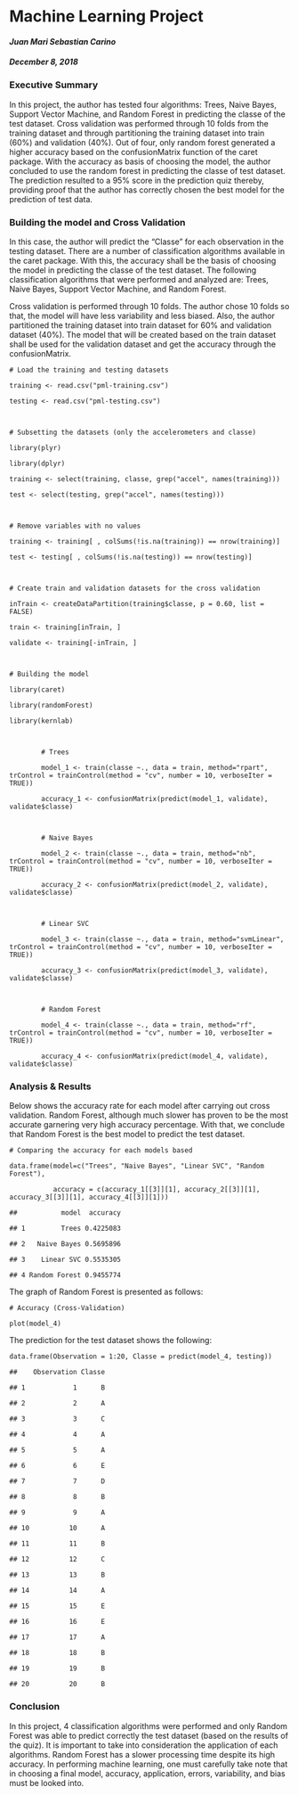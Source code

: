<!DOCTYPE html>



<html xmlns="http://www.w3.org/1999/xhtml">



<head>



<meta charset="utf-8" />

<meta http-equiv="Content-Type" content="text/html; charset=utf-8" />

<meta name="generator" content="pandoc" />





<meta name="author" content="Juan Mari Sebastian Carino" />


















<div class="fluid-row" id="header">







<h1 class="title toc-ignore">Machine Learning Project</h1>

<h4 class="author"><em>Juan Mari Sebastian Carino</em></h4>

<h4 class="date"><em>December 8, 2018</em></h4>



</div>





<div id="executive-summary" class="section level3">

<h3>Executive Summary</h3>

<p>In this project, the author has tested four algorithms: Trees, Naive Bayes, Support Vector Machine, and Random Forest in predicting the classe of the test dataset. Cross validation was performed through 10 folds from the training dataset and through partitioning the training dataset into train (60%) and validation (40%). Out of four, only random forest generated a higher accuracy based on the confusionMatrix function of the caret package. With the accuracy as basis of choosing the model, the author concluded to use the random forest in predicting the classe of test dataset. The prediction resulted to a 95% score in the prediction quiz thereby, providing proof that the author has correctly chosen the best model for the prediction of test data.</p>

</div>

<div id="building-the-model-and-cross-validation" class="section level3">

<h3>Building the model and Cross Validation</h3>

<p>In this case, the author will predict the “Classe” for each observation in the testing dataset. There are a number of classification algorithms available in the caret package. With this, the accuracy shall be the basis of choosing the model in predicting the classe of the test dataset. The following classification algorithms that were performed and analyzed are: Trees, Naive Bayes, Support Vector Machine, and Random Forest.</p>

<p>Cross validation is performed through 10 folds. The author chose 10 folds so that, the model will have less variability and less biased. Also, the author partitioned the training dataset into train dataset for 60% and validation dataset (40%). The model that will be created based on the train dataset shall be used for the validation dataset and get the accuracy through the confusionMatrix.</p>

<pre class="r"><code># Load the training and testing datasets

training &lt;- read.csv(&quot;pml-training.csv&quot;)

testing &lt;- read.csv(&quot;pml-testing.csv&quot;)



# Subsetting the datasets (only the accelerometers and classe)

library(plyr)

library(dplyr)

training &lt;- select(training, classe, grep(&quot;accel&quot;, names(training)))

test &lt;- select(testing, grep(&quot;accel&quot;, names(testing)))



# Remove variables with no values

training &lt;- training[ , colSums(!is.na(training)) == nrow(training)]

test &lt;- testing[ , colSums(!is.na(testing)) == nrow(testing)]



# Create train and validation datasets for the cross validation

inTrain &lt;- createDataPartition(training$classe, p = 0.60, list = FALSE)

train &lt;- training[inTrain, ]

validate &lt;- training[-inTrain, ]



# Building the model

library(caret)

library(randomForest)

library(kernlab)



        # Trees

        model_1 &lt;- train(classe ~., data = train, method=&quot;rpart&quot;, trControl = trainControl(method = &quot;cv&quot;, number = 10, verboseIter = TRUE))

        accuracy_1 &lt;- confusionMatrix(predict(model_1, validate), validate$classe)

        

        # Naive Bayes

        model_2 &lt;- train(classe ~., data = train, method=&quot;nb&quot;, trControl = trainControl(method = &quot;cv&quot;, number = 10, verboseIter = TRUE))

        accuracy_2 &lt;- confusionMatrix(predict(model_2, validate), validate$classe)

        

        # Linear SVC 

        model_3 &lt;- train(classe ~., data = train, method=&quot;svmLinear&quot;, trControl = trainControl(method = &quot;cv&quot;, number = 10, verboseIter = TRUE))

        accuracy_3 &lt;- confusionMatrix(predict(model_3, validate), validate$classe)

        

        # Random Forest

        model_4 &lt;- train(classe ~., data = train, method=&quot;rf&quot;, trControl = trainControl(method = &quot;cv&quot;, number = 10, verboseIter = TRUE))

        accuracy_4 &lt;- confusionMatrix(predict(model_4, validate), validate$classe)</code></pre>

</div>

<div id="analysis-results" class="section level3">

<h3>Analysis &amp; Results</h3>

<p>Below shows the accuracy rate for each model after carrying out cross validation. Random Forest, although much slower has proven to be the most accurate garnering very high accuracy percentage. With that, we conclude that Random Forest is the best model to predict the test dataset.</p>

<pre class="r"><code># Comparing the accuracy for each models based 

data.frame(model=c(&quot;Trees&quot;, &quot;Naive Bayes&quot;, &quot;Linear SVC&quot;, &quot;Random Forest&quot;),

           accuracy = c(accuracy_1[[3]][1], accuracy_2[[3]][1], accuracy_3[[3]][1], accuracy_4[[3]][1]))</code></pre>

<pre><code>##           model  accuracy

## 1         Trees 0.4225083

## 2   Naive Bayes 0.5695896

## 3    Linear SVC 0.5535305

## 4 Random Forest 0.9455774</code></pre>

<p>The graph of Random Forest is presented as follows:</p>

<pre class="r"><code># Accuracy (Cross-Validation)

plot(model_4)</code></pre>

<p>The prediction for the test dataset shows the following:</p>

<pre class="r"><code>data.frame(Observation = 1:20, Classe = predict(model_4, testing))</code></pre>

<pre><code>##    Observation Classe

## 1            1      B

## 2            2      A

## 3            3      C

## 4            4      A

## 5            5      A

## 6            6      E

## 7            7      D

## 8            8      B

## 9            9      A

## 10          10      A

## 11          11      B

## 12          12      C

## 13          13      B

## 14          14      A

## 15          15      E

## 16          16      E

## 17          17      A

## 18          18      B

## 19          19      B

## 20          20      B</code></pre>

</div>

<div id="conclusion" class="section level3">

<h3>Conclusion</h3>

<p>In this project, 4 classification algorithms were performed and only Random Forest was able to predict correctly the test dataset (based on the results of the quiz). It is important to take into consideration the application of each algorithms. Random Forest has a slower processing time despite its high accuracy. In performing machine learning, one must carefully take note that in choosing a final model, accuracy, application, errors, variability, and bias must be looked into.</p>

</div>









</div>









</body>

</html>
